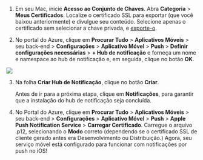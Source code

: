 
1.  Em seu Mac, inicie **Acesso ao Conjunto de Chaves**. Abra **Categoria** > **Meus Certificados**. Localize o certificado SSL para exportar (que você baixou anteriormente) e divulgue seu conteúdo. Selecione apenas o certificado sem selecionar a chave privada, e [exporte-o](https://support.apple.com/kb/PH20122?locale=en_US).

2. No portal do Azure, clique em **Procurar Tudo** > **Aplicativos Móveis** > seu back-end > **Configurações** > **Aplicativo Móvel** > **Push** > **Definir configurações necessárias** > **+ Hub de notificação** e forneça um nome e namespace ao hub de notificação e, em seguida, clique no botão **OK**.

  ![][1]

3. Na folha **Criar Hub de Notificação**, clique no botão **Criar**.
     
    Antes de ir para a próxima etapa, clique em **Notificações**, para garantir que a instalação do hub de notificação seja concluída. 
4. No Portal do Azure, clique em **Procurar Tudo** > **Aplicativos Móveis** > seu back-end > **Configurações** > **Aplicativo Móvel** > **Push** > **Apple Push Notification Service** > **Carregar Certificado**. Carregue o arquivo .p12, selecionando o **Modo** correto (dependendo se o certificado SSL de cliente gerado antes era Desenvolvimento ou Distribuição.) Agora, seu serviço móvel está configurado para funcionar com notificações por push no iOS!

[1]: ./media/app-service-mobile-apns-configure-push-preview/mobile-push-notification-hub.png

<!---HONumber=Oct15_HO3-->